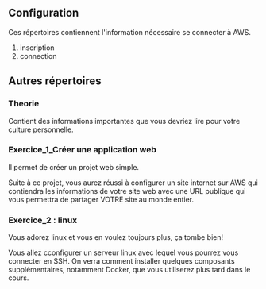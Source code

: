 ## Configuration

Ces répertoires contiennent l'information nécessaire se connecter à AWS.

1) inscription
2) connection

## Autres répertoires

### Theorie
Contient des informations importantes que vous devriez lire pour votre culture personnelle.

### Exercice_1_Créer une application web
Il permet de créer un projet web simple.

Suite à ce projet, vous aurez réussi à configurer un site internet sur AWS qui contiendra les informations de votre site web avec une URL publique qui vous permettra de partager VOTRE site au monde entier. 

### Exercice_2 : linux
Vous adorez linux et vous en voulez toujours plus, ça tombe bien!

Vous allez cconfigurer un serveur linux avec lequel vous pourrez vous connecter en SSH. On verra comment installer quelques composants supplémentaires, notamment Docker, que vous utiliserez plus tard dans le cours.
